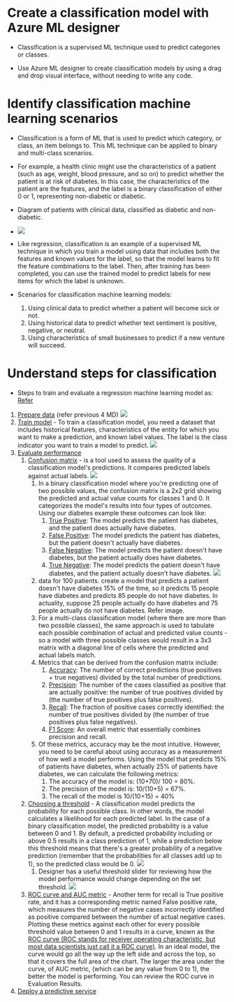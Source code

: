 # Create a classification model with Azure ML designer

* Classification is a supervised ML technique used to predict categories or classes. 

* Use Azure ML designer to create classification models by using a drag and drop visual interface, without needing to write any code.

# Identify classification machine learning scenarios

* Classification is a form of ML that is used to predict which category, or class, an item belongs to. This ML technique can be applied to binary and multi-class scenarios. 

* For example, a health clinic might use the characteristics of a patient (such as age, weight, blood pressure, and so on) to predict whether the patient is at risk of diabetes. In this case, the characteristics of the patient are the features, and the label is a binary classification of either 0 or 1, representing non-diabetic or diabetic.

* Diagram of patients with clinical data, classified as diabetic and non-diabetic.
* ![](img/5/1.diabetes.png)

* Like regression, classification is an example of a supervised ML technique in which you train a model using data that includes both the features and known values for the label, so that the model learns to fit the feature combinations to the label. Then, after training has been completed, you can use the trained model to predict labels for new items for which the label is unknown.

* Scenarios for classification machine learning models:
    1. Using clinical data to predict whether a patient will become sick or not.
    2. Using historical data to predict whether text sentiment is positive, negative, or neutral.
    3. Using characteristics of small businesses to predict if a new venture will succeed.

# Understand steps for classification
* Steps to train and evaluate a regression machine learning model as: [Refer ](https://github.com/mkader/Azure-AI/blob/main/3.Use%20Automated%20ML%20in%20Azure%20ML.MD#the-steps-in-a-machine-learning-process-as)

1. <u>Prepare data</u> (refer previous 4 MD)
![](img/5/2.classification-train-model-example.png)
2. <u>Train model</u> - To train a classification model, you need a dataset that includes historical features, characteristics of the entity for which you want to make a prediction, and known label values. The label is the class indicator you want to train a model to predict.
![](img/5/3.evaluate-model-example.png)
3. <u>Evaluate performance</u>
    1. <u>Confusion matrix</u> - is a tool used to assess the quality of a classification model's predictions. It compares predicted labels against actual labels.
        ![](img/5/4.confusion-matrix-terms.png)
        1. In a binary classification model where you're predicting one of two possible values, the confusion matrix is a 2x2 grid showing the predicted and actual value counts for classes 1 and 0. It categorizes the model's results into four types of outcomes. Using our diabetes example these outcomes can look like:
            1. <u>True Positive</u>: The model predicts the patient has diabetes, and the patient does actually have diabetes.
            2. <u>False Positive</u>: The model predicts the patient has diabetes, but the patient doesn't actually have diabetes.
            3. <u>False Negative</u>: The model predicts the patient doesn't have diabetes, but the patient actually does have diabetes.
            4. <u>True Negative</u>: The model predicts the patient doesn't have diabetes, and the patient actually doesn't have diabetes.
        ![](img/5/5.confusion-matrix.png)
        2. data for 100 patients. create a model that predicts a patient doesn't have diabetes 15% of the time, so it predicts 15 people have diabetes and predicts 85 people do not have diabetes. In actuality, suppose 25 people actually do have diabetes and 75 people actually do not have diabetes. Refer image.
        3. For a multi-class classification model (where there are more than two possible classes), the same approach is used to tabulate each possible combination of actual and predicted value counts - so a model with three possible classes would result in a 3x3 matrix with a diagonal line of cells where the predicted and actual labels match.
        4. Metrics that can be derived from the confusion matrix include:
            1. <u>Accuracy</u>: The number of correct predictions (true positives + true negatives) divided by the total number of predictions.
            2. <u>Precision</u>: The number of the cases classified as positive that are actually positive: the number of true positives divided by (the number of true positives plus false positives).
            3. <u>Recall</u>: The fraction of positive cases correctly identified: the number of true positives divided by (the number of true positives plus false negatives).
            4. <u>F1 Score</u>: An overall metric that essentially combines precision and recall.
        5. Of these metrics, accuracy may be the most intuitive. However, you need to be careful about using accuracy as a measurement of how well a model performs. Using the model that predicts 15% of patients have diabetes, when actually 25% of patients have diabetes, we can calculate the following metrics:
            1. The accuracy of the model is: (10+70)/ 100 = 80%.
            2. The precision of the model is: 10/(10+5) = 67%.
            3. The recall of the model is 10/(10+15) = 40%
    2. <u>Choosing a threshold</u> - A classification model predicts the probability for each possible class. In other words, the model calculates a likelihood for each predicted label. In the case of a binary classification model, the predicted probability is a value between 0 and 1. By default, a predicted probability including or above 0.5 results in a class prediction of 1, while a prediction below this threshold means that there's a greater probability of a negative prediction (remember that the probabilities for all classes add up to 1), so the predicted class would be 0.
        ![](img/5/6.threshold-example.png)
        1. Designer has a useful threshold slider for reviewing how the model performance would change depending on the set threshold. 
    ![](img/5/7.roc-curve-example.png)
    3. <u>ROC curve and AUC metric</u> - Another term for recall is True positive rate, and it has a corresponding metric named False positive rate, which measures the number of negative cases incorrectly identified as positive compared between the number of actual negative cases. Plotting these metrics against each other for every possible threshold value between 0 and 1 results in a curve, known as the <u>ROC curve (ROC stands for receiver operating characteristic, but most data scientists just call it a ROC curve)</u>. In an ideal model, the curve would go all the way up the left side and across the top, so that it covers the full area of the chart. The larger the area under the curve, of AUC metric, (which can be any value from 0 to 1), the better the model is performing. You can review the ROC curve in Evaluation Results.
4. <u>Deploy a predictive service</u>
